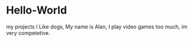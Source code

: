 # Hello-World
my projects
I Like dogs, My name is Alan, I play video games too much, im very competetive.
